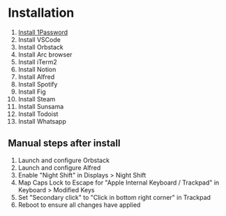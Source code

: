 # Installation

1. [Install 1Password](https://1password.com/downloads/mac/)
2. Install VSCode
3. Install Orbstack
4. Install Arc browser
5. Install iTerm2
6. Install Notion
7. Install Alfred
8. Install Spotify
9. Install Fig
10. Install Steam
11. Install Sunsama
12. Install Todoist
13. Install Whatsapp

## Manual steps after install

1. Launch and configure Orbstack
2. Launch and configure Alfred
3. Enable "Night Shift" in Displays > Night Shift
4. Map Caps Lock to Escape for "Apple Internal Keyboard / Trackpad" in Keyboard > Modified Keys
5. Set "Secondary click" to "Click in bottom right corner" in Trackpad
6. Reboot to ensure all changes have applied
